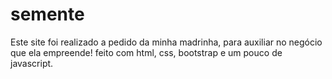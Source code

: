 # semente
Este site foi realizado a pedido da minha madrinha, para auxiliar no negócio que ela empreende!
feito com html, css, bootstrap e um pouco de javascript.
